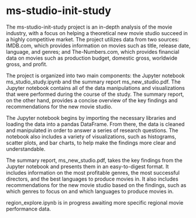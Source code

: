 # ms-studio-init-study

The ms-studio-init-study project is an in-depth analysis of the movie industry, with a focus on helping a theoretical new movie studio succeed in a highly competitive market. The project utilizes data from two sources: IMDB.com, which provides information on movies such as title, release date, language, and genres; and The-Numbers.com, which provides financial data on movies such as production budget, domestic gross, worldwide gross, and profit.

The project is organized into two main components: the Jupyter notebook ms_studio_study.ipynb and the summary report ms_new_studio.pdf. The Jupyter notebook contains all of the data manipulations and visualizations that were performed during the course of the study. The summary report, on the other hand, provides a concise overview of the key findings and recommendations for the new movie studio.

The Jupyter notebook begins by importing the necessary libraries and loading the data into a pandas DataFrame. From there, the data is cleaned and manipulated in order to answer a series of research questions. The notebook also includes a variety of visualizations, such as histograms, scatter plots, and bar charts, to help make the findings more clear and understandable.

The summary report, ms_new_studio.pdf, takes the key findings from the Jupyter notebook and presents them in an easy-to-digest format. It includes information on the most profitable genres, the most successful directors, and the best languages to produce movies in. It also includes recommendations for the new movie studio based on the findings, such as which genres to focus on and which languages to produce movies in.

region_explore.ipynb is in progress awaiting more specific regional movie performance data.
